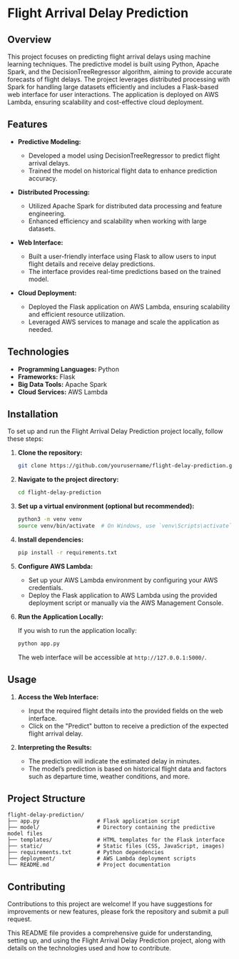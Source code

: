 # Flight Arrival Delay Prediction

## Overview

This project focuses on predicting flight arrival delays using machine learning techniques. The predictive model is built using Python, Apache Spark, and the DecisionTreeRegressor algorithm, aiming to provide accurate forecasts of flight delays. The project leverages distributed processing with Spark for handling large datasets efficiently and includes a Flask-based web interface for user interactions. The application is deployed on AWS Lambda, ensuring scalability and cost-effective cloud deployment.

## Features

- **Predictive Modeling:**
  - Developed a model using DecisionTreeRegressor to predict flight arrival delays.
  - Trained the model on historical flight data to enhance prediction accuracy.

- **Distributed Processing:**
  - Utilized Apache Spark for distributed data processing and feature engineering.
  - Enhanced efficiency and scalability when working with large datasets.

- **Web Interface:**
  - Built a user-friendly interface using Flask to allow users to input flight details and receive delay predictions.
  - The interface provides real-time predictions based on the trained model.

- **Cloud Deployment:**
  - Deployed the Flask application on AWS Lambda, ensuring scalability and efficient resource utilization.
  - Leveraged AWS services to manage and scale the application as needed.

## Technologies

- **Programming Languages:** Python
- **Frameworks:** Flask
- **Big Data Tools:** Apache Spark
- **Cloud Services:** AWS Lambda

## Installation

To set up and run the Flight Arrival Delay Prediction project locally, follow these steps:

1. **Clone the repository:**

   ```bash
   git clone https://github.com/yourusername/flight-delay-prediction.git
   ```

2. **Navigate to the project directory:**

   ```bash
   cd flight-delay-prediction
   ```

3. **Set up a virtual environment (optional but recommended):**

   ```bash
   python3 -m venv venv
   source venv/bin/activate  # On Windows, use `venv\Scripts\activate`
   ```

4. **Install dependencies:**

   ```bash
   pip install -r requirements.txt
   ```

5. **Configure AWS Lambda:**

   - Set up your AWS Lambda environment by configuring your AWS credentials.
   - Deploy the Flask application to AWS Lambda using the provided deployment script or manually via the AWS Management Console.

6. **Run the Application Locally:**

   If you wish to run the application locally:

   ```bash
   python app.py
   ```

   The web interface will be accessible at `http://127.0.0.1:5000/`.

## Usage

1. **Access the Web Interface:**
   - Input the required flight details into the provided fields on the web interface.
   - Click on the "Predict" button to receive a prediction of the expected flight arrival delay.

2. **Interpreting the Results:**
   - The prediction will indicate the estimated delay in minutes.
   - The model’s prediction is based on historical flight data and factors such as departure time, weather conditions, and more.

## Project Structure

```
flight-delay-prediction/
├── app.py                  # Flask application script
├── model/                  # Directory containing the predictive model files
├── templates/              # HTML templates for the Flask interface
├── static/                 # Static files (CSS, JavaScript, images)
├── requirements.txt        # Python dependencies
├── deployment/             # AWS Lambda deployment scripts
└── README.md               # Project documentation
```

## Contributing

Contributions to this project are welcome! If you have suggestions for improvements or new features, please fork the repository and submit a pull request.



This README file provides a comprehensive guide for understanding, setting up, and using the Flight Arrival Delay Prediction project, along with details on the technologies used and how to contribute.
